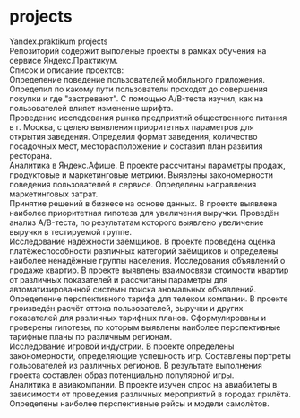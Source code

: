 # projects
Yandex.praktikum projects<br>
Репозиторий содержит выполеные проекты в рамках обучения на сервисе Яндекс.Практикум.<br>
Список и описание проектов:<br>
Определение поведение пользователей мобильного приложения. Определил по какому пути пользователи проходят до совершения покупки и где "застревают". С помощью A/B-теста изучил, как на пользователей влияет изменение шрифта.<br>
Проведение исследования рынка предприятий общественного питания в г. Москва, с целью выявления приоритетных параметров для открытия заведения. Определил формат заведения, количество посадочных мест, месторасположение и составил план развития ресторана.<br>
Аналитика в Яндекс.Афише. В проекте рассчитаны параметры продаж, продуктовые и маркетинговые метрики. Выявлены закономерности поведения пользователей в сервисе. Определены направления маркетинговых затрат.<br>
Принятие решений в бизнесе на основе данных. В проекте выявлена наиболее приоритетная гипотеза для увеличения выручки. Проведён анализ A/B-теста, по результатам которого выявлено увеличение выручки в тестируемой группе.<br>
Исследование надёжности заёмщиков. В проекте проведена оценка платёжеспособности различных категорий заёмщиков и определены наиболее ненадёжные группы населения.
Исследования объявлений о продаже квартир. В проекте выявлены взаимосвязи стоимости квартир от различных показателей и рассчитаны параметры для автоматизированной системы поиска аномальных объявлений.<br>
Определение перспективного тарифа для телеком компании. В проекте произведён расчёт оттока пользователей, выручки и других показателей для различных тарифных планов. Сформулированы и проверены гипотезы, по которым выявлены наиболее перспективные тарифные планы по различным регионам.<br>
Исследование игровой индустрии. В проекте определены закономерности, определяющие успешность игр. Составлены портреты пользователей из различных регионов. В результате выполнения проекта составлен образ потенциально популярной игры.<br>
Аналитика в авиакомпании. В проекте изучен спрос на авиабилеты в зависимости от проведения различных мероприятий в городах прилёта. Определены наиболее перспективные рейсы и модели самолётов.<br>
